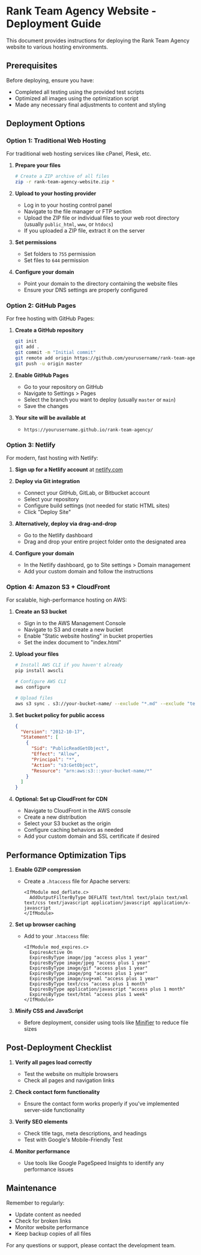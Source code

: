 # Rank Team Agency Website - Deployment Guide

This document provides instructions for deploying the Rank Team Agency website to various hosting environments.

## Prerequisites

Before deploying, ensure you have:
- Completed all testing using the provided test scripts
- Optimized all images using the optimization script
- Made any necessary final adjustments to content and styling

## Deployment Options

### Option 1: Traditional Web Hosting

For traditional web hosting services like cPanel, Plesk, etc.

1. **Prepare your files**
   ```bash
   # Create a ZIP archive of all files
   zip -r rank-team-agency-website.zip *
   ```

2. **Upload to your hosting provider**
   - Log in to your hosting control panel
   - Navigate to the file manager or FTP section
   - Upload the ZIP file or individual files to your web root directory (usually `public_html`, `www`, or `htdocs`)
   - If you uploaded a ZIP file, extract it on the server

3. **Set permissions**
   - Set folders to `755` permission
   - Set files to `644` permission

4. **Configure your domain**
   - Point your domain to the directory containing the website files
   - Ensure your DNS settings are properly configured

### Option 2: GitHub Pages

For free hosting with GitHub Pages:

1. **Create a GitHub repository**
   ```bash
   git init
   git add .
   git commit -m "Initial commit"
   git remote add origin https://github.com/yourusername/rank-team-agency.git
   git push -u origin master
   ```

2. **Enable GitHub Pages**
   - Go to your repository on GitHub
   - Navigate to Settings > Pages
   - Select the branch you want to deploy (usually `master` or `main`)
   - Save the changes

3. **Your site will be available at**
   - `https://yourusername.github.io/rank-team-agency/`

### Option 3: Netlify

For modern, fast hosting with Netlify:

1. **Sign up for a Netlify account** at [netlify.com](https://www.netlify.com/)

2. **Deploy via Git integration**
   - Connect your GitHub, GitLab, or Bitbucket account
   - Select your repository
   - Configure build settings (not needed for static HTML sites)
   - Click "Deploy Site"

3. **Alternatively, deploy via drag-and-drop**
   - Go to the Netlify dashboard
   - Drag and drop your entire project folder onto the designated area

4. **Configure your domain**
   - In the Netlify dashboard, go to Site settings > Domain management
   - Add your custom domain and follow the instructions

### Option 4: Amazon S3 + CloudFront

For scalable, high-performance hosting on AWS:

1. **Create an S3 bucket**
   - Sign in to the AWS Management Console
   - Navigate to S3 and create a new bucket
   - Enable "Static website hosting" in bucket properties
   - Set the index document to "index.html"

2. **Upload your files**
   ```bash
   # Install AWS CLI if you haven't already
   pip install awscli
   
   # Configure AWS CLI
   aws configure
   
   # Upload files
   aws s3 sync . s3://your-bucket-name/ --exclude "*.md" --exclude "tests/*" --exclude "node_modules/*" --exclude "package*" --exclude ".git/*"
   ```

3. **Set bucket policy for public access**
   ```json
   {
     "Version": "2012-10-17",
     "Statement": [
       {
         "Sid": "PublicReadGetObject",
         "Effect": "Allow",
         "Principal": "*",
         "Action": "s3:GetObject",
         "Resource": "arn:aws:s3:::your-bucket-name/*"
       }
     ]
   }
   ```

4. **Optional: Set up CloudFront for CDN**
   - Navigate to CloudFront in the AWS console
   - Create a new distribution
   - Select your S3 bucket as the origin
   - Configure caching behaviors as needed
   - Add your custom domain and SSL certificate if desired

## Performance Optimization Tips

1. **Enable GZIP compression**
   - Create a `.htaccess` file for Apache servers:
     ```
     <IfModule mod_deflate.c>
       AddOutputFilterByType DEFLATE text/html text/plain text/xml text/css text/javascript application/javascript application/x-javascript
     </IfModule>
     ```

2. **Set up browser caching**
   - Add to your `.htaccess` file:
     ```
     <IfModule mod_expires.c>
       ExpiresActive On
       ExpiresByType image/jpg "access plus 1 year"
       ExpiresByType image/jpeg "access plus 1 year"
       ExpiresByType image/gif "access plus 1 year"
       ExpiresByType image/png "access plus 1 year"
       ExpiresByType image/svg+xml "access plus 1 year"
       ExpiresByType text/css "access plus 1 month"
       ExpiresByType application/javascript "access plus 1 month"
       ExpiresByType text/html "access plus 1 week"
     </IfModule>
     ```

3. **Minify CSS and JavaScript**
   - Before deployment, consider using tools like [Minifier](https://www.minifier.org/) to reduce file sizes

## Post-Deployment Checklist

1. **Verify all pages load correctly**
   - Test the website on multiple browsers
   - Check all pages and navigation links

2. **Check contact form functionality**
   - Ensure the contact form works properly if you've implemented server-side functionality

3. **Verify SEO elements**
   - Check title tags, meta descriptions, and headings
   - Test with Google's Mobile-Friendly Test

4. **Monitor performance**
   - Use tools like Google PageSpeed Insights to identify any performance issues

## Maintenance

Remember to regularly:
- Update content as needed
- Check for broken links
- Monitor website performance
- Keep backup copies of all files

For any questions or support, please contact the development team.